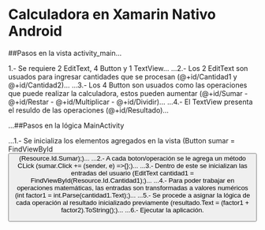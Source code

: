 # Calculadora en Xamarin Nativo Android

##Pasos en la vista activity_main...

1.- Se requiere 2 EditText, 4 Button y 1 TextView...
...2.- Los 2 EditText son usuados para ingresar cantidades que se procesan (@+id/Cantidad1 y @+id/Cantidad2)...
...3.- Los 4 Button son usuados como las operaciones que puede realizar la calculadora, estos pueden aumentar (@+id/Sumar - @+id/Restar - @+id/Multiplicar - @+id/Dividir)...
...4.- El TextView presenta el resuldo de las operaciones (@+id/Resultado)...

...##Pasos en la lógica MainActivity

...1.- Se inicializa los elementos agregados en la vista (Button sumar = FindViewById<Button>(Resource.Id.Sumar);)...
...2.- A cada boton/operación se le agrega un método CLick (sumar.Click += (sender, e) =>{};)...
...3.- Dentro de este se inicializan las entradas del usuario (EditText cantidad1 = FindViewById<EditText>(Resource.Id.Cantidad1);)...
...4.- Para poder trabajar en operaciones matemáticas, las entradas son transformadas a valores numéricos (int factor1 = int.Parse(cantidad1.Text);)...
...5.- Se procede a asignar la lógica de cada operación al resultado inicializado previamente (resultado.Text = (factor1 + factor2).ToString();)...
...6.- Ejecutar la aplicación.
